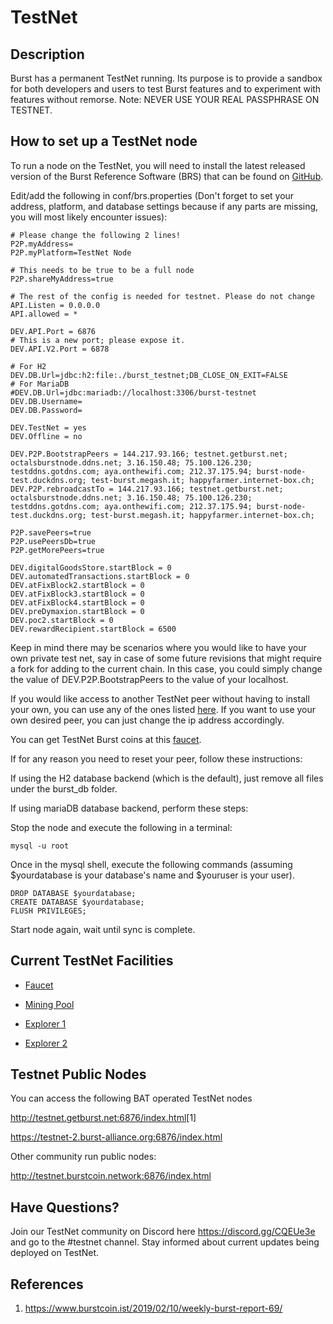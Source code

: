 # TestNet

## Description

Burst has a permanent TestNet running. Its purpose is to provide a sandbox for both developers and users to test Burst features and to experiment with features without remorse. Note: NEVER USE YOUR REAL PASSPHRASE ON TESTNET.

## How to set up a TestNet node

To run a node on the TestNet, you will need to install the latest released version of the Burst Reference Software (BRS) that can be found on [GitHub](https://github.com/burst-apps-team/burstcoin/releases).

Edit/add the following in conf/brs.properties (Don't forget to set your address, platform, and database settings because if any parts are missing, you will most likely encounter issues):

```properties
# Please change the following 2 lines!
P2P.myAddress=
P2P.myPlatform=TestNet Node

# This needs to be true to be a full node
P2P.shareMyAddress=true

# The rest of the config is needed for testnet. Please do not change
API.Listen = 0.0.0.0
API.allowed = *

DEV.API.Port = 6876
# This is a new port; please expose it.
DEV.API.V2.Port = 6878

# For H2
DEV.DB.Url=jdbc:h2:file:./burst_testnet;DB_CLOSE_ON_EXIT=FALSE
# For MariaDB
#DEV.DB.Url=jdbc:mariadb://localhost:3306/burst-testnet
DEV.DB.Username=
DEV.DB.Password=

DEV.TestNet = yes
DEV.Offline = no

DEV.P2P.BootstrapPeers = 144.217.93.166; testnet.getburst.net; octalsburstnode.ddns.net; 3.16.150.48; 75.100.126.230; testddns.gotdns.com; aya.onthewifi.com; 212.37.175.94; burst-node-test.duckdns.org; test-burst.megash.it; happyfarmer.internet-box.ch;
DEV.P2P.rebroadcastTo = 144.217.93.166; testnet.getburst.net; octalsburstnode.ddns.net; 3.16.150.48; 75.100.126.230; testddns.gotdns.com; aya.onthewifi.com; 212.37.175.94; burst-node-test.duckdns.org; test-burst.megash.it; happyfarmer.internet-box.ch;

P2P.savePeers=true
P2P.usePeersDb=true
P2P.getMorePeers=true

DEV.digitalGoodsStore.startBlock = 0
DEV.automatedTransactions.startBlock = 0
DEV.atFixBlock2.startBlock = 0
DEV.atFixBlock3.startBlock = 0
DEV.atFixBlock4.startBlock = 0
DEV.preDymaxion.startBlock = 0
DEV.poc2.startBlock = 0
DEV.rewardRecipient.startBlock = 6500
```
Keep in mind there may be scenarios where you would like to have your own private test net, say in case of some future revisions that might require a fork for adding to the current chain. In this case, you could simply change the value of DEV.P2P.BootstrapPeers to the value of your localhost.

If you would like access to another TestNet peer without having to install your own, you can use any of the ones listed [here](https://burstwiki.org/en/testnet/#testnet-public-nodes). If you want to use your own desired peer, you can just change the ip address accordingly.

You can get TestNet Burst coins at this [faucet](http://burstcoin.cc:7777/).

If for any reason you need to reset your peer, follow these instructions:

If using the H2 database backend (which is the default), just remove all files under the burst_db folder. 

If using mariaDB database backend, perform these steps:

Stop the node and execute the following in a terminal:
````
mysql -u root
````
Once in the mysql shell, execute the following commands (assuming $yourdatabase is your database's name and $youruser is your user).
````
DROP DATABASE $yourdatabase;
CREATE DATABASE $yourdatabase;
FLUSH PRIVILEGES;
````
Start node again, wait until sync is complete.

## Current TestNet Facilities

* [Faucet](http://burstcoin.cc:7777/)

* [Mining Pool](http://75.100.126.230:8124/)

* [Explorer 1](http://explorer.testnet.burst.devtrue.net/)

* [Explorer 2](https://testnet.explorer.burstcoin.network/)

## Testnet Public Nodes

You can access the following BAT operated TestNet nodes

<http://testnet.getburst.net:6876/index.html>[1]

<https://testnet-2.burst-alliance.org:6876/index.html>

Other community run public nodes:

<http://testnet.burstcoin.network:6876/index.html>

## Have Questions?

Join our TestNet community on Discord here <https://discord.gg/CQEUe3e> and go to the \#testnet channel. Stay informed about current updates being deployed on TestNet.

## References

1. <https://www.burstcoin.ist/2019/02/10/weekly-burst-report-69/>


